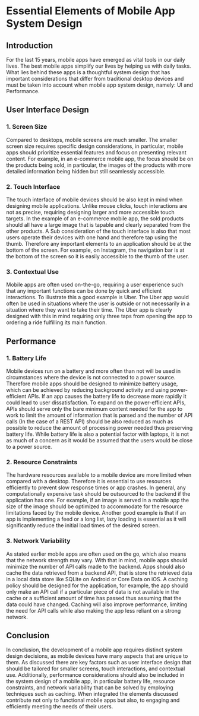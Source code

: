 # Essential Elements of Mobile App System Design

## Introduction
For the last 15 years, mobile apps have emerged as vital tools in our daily lives. The best mobile apps simplify our lives by helping us with daily tasks. What lies behind these apps is a thoughtful system design that has important considerations that differ from traditional desktop devices and must be taken into account when mobile app system design, namely: UI and Performance.


## User Interface Design

### 1. Screen Size
Compared to desktops, mobile screens are much smaller. The smaller screen size requires specific design considerations, in particular, mobile apps should prioritize essential features and focus on presenting relevant content. For example, in an e-commerce mobile app, the focus should be on the products being sold, in particular, the images of the products with more detailed information being hidden but still seamlessly accessible.

### 2. Touch Interface
The touch interface of mobile devices should be also kept in mind when designing mobile applications. Unlike mouse clicks, touch interactions are not as precise, requiring designing larger and more accessible touch targets. In the example of an e-commerce mobile app, the sold products should all have a large image that is tapable and clearly separated from the other products. A Sub consideration of the touch interface is also that most users operate their devices with one hand and therefore tap using the thumb. Therefore any important elements to an application should be at the bottom of the screen. For example, on Instagram, the navigation bar is at the bottom of the screen so it is easily accessible to the thumb of the user.

### 3. Contextual Use
Mobile apps are often used on-the-go, requiring a user experience such that any important functions can be done by quick and efficient interactions. To illustrate this a good example is Uber. The Uber app would often be used in situations where the user is outside or not necessarily in a situation where they want to take their time. The Uber app is clearly designed with this in mind requiring only three taps from opening the app to ordering a ride fulfilling its main function. 



## Performance 

### 1. Battery Life 
Mobile devices run on a battery and more often than not will be used in circumstances where the device is not connected to a power source. Therefore mobile apps should be designed to minimize battery usage, which can be achieved by reducing background activity and using power-efficient APIs. If an app causes the battery life to decrease more rapidly it could lead to user dissatisfaction. To expand on the power-efficient APIs, APIs should serve only the bare minimum content needed for the app to work to limit the amount of information that is parsed and the number of API calls (In the case of a REST API) should be also reduced as much as possible to reduce the amount of processing power needed thus preserving battery life. While battery life is also a potential factor with laptops, it is not as much of a concern as it would be assumed that the users would be close to a power source.

### 2. Resource Constraints 
The hardware resources available to a mobile device are more limited when compared with a desktop. Therefore it is essential to use resources efficiently to prevent slow response times or app crashes. In general, any computationally expensive task should be outsourced to the backend if the application has one. For example, if an image is served in a mobile app the size of the image should be optimized to accommodate for the resource limitations faced by the mobile device. Another good example is that if an app is implementing a feed or a long list, lazy loading is essential as it will significantly reduce the initial load times of the desired screen.

### 3. Network Variability
As stated earlier mobile apps are often used on the go, which also means that the network strength may vary. With that in mind, mobile apps should minimize the number of API calls made to the backend. Apps should also cache the data retrieved from a backend API, that is store the retrieved data in a local data store like SQLite on Android or Core Data on iOS. A caching policy should be designed for the application, for example, the app should only make an API call if a particular piece of data is not available in the cache or a sufficient amount of time has passed thus assuming that the data could have changed. Caching will also improve performance, limiting the need for API calls while also making the app less reliant on a strong network.


## Conclusion
In conclusion, the development of a mobile app requires distinct system design decisions, as mobile devices have many aspects that are unique to them. As discussed there are key factors such as user interface design that should be tailored for smaller screens, touch interactions, and contextual use. Additionally, performance considerations should also be included in the system design of a mobile app, in particular battery life, resource constraints, and network variability that can be solved by employing techniques such as caching. When integrated the elements discussed contribute not only to functional mobile apps but also, to engaging and efficiently meeting the needs of their users. 
